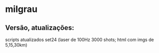 # milgrau

## Versão, atualizações:
scripts atualizados set24 (laser de 100Hz 3000 shots; html com imgs de 5,15,30km)



